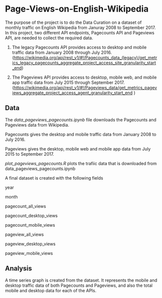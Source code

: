 # Page-Views-on-English-Wikipedia


The purpose of the project is to do the Data Curation on a dataset of monthly traffic on English Wikipedia from Januray 2008 to September 2017.
In this project, two different API endpoints, Pagecounts API and Pageviews API, are needed to collect the required data.

1. The legacy Pagecounts API provides access to desktop and mobile traffic data from January 2008 through July 2016. (https://wikimedia.org/api/rest_v1/#!/Pagecounts_data_(legacy)/get_metrics_legacy_pagecounts_aggregate_project_access_site_granularity_start_end)

2. The Pageviews API provides access to desktop, mobile web, and mobile app traffic data from July 2015 through September 2017. (https://wikimedia.org/api/rest_v1/#!/Pageviews_data/get_metrics_pageviews_aggregate_project_access_agent_granularity_start_end )


## Data

The _data_pageviews_pagecounts.ipynb_ file downloads the Pagecounts and Pageviews data from Wikipedia.

Pagecounts gives the desktop and mobile traffic data from January 2008 to July 2016.

Pageviews gives the desktop, mobile web and mobile app data from July 2015 to September 2017.

_plot_pageviews_pagecounts.R_ plots the trafiic data that is downloaded from data_pageviews_pagecounts.ipynb

A final dataset is created with the following fields

year	

month	

pagecount_all_views	

pagecount_desktop_views	

pagecount_mobile_views	

pageview_all_views	

pageview_desktop_views	

pageview_mobile_views	


## Analysis

A time series graph is created from the dataset. It represents the mobile and desktop traffic data of both Pagecounts and Pageviews, and also the total mobile and desktop data for each of the APIs.

